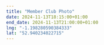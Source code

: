 ```yaml
---
title: "Member Club Photo"
date: 2024-11-13T18:15:00+01:00
end_date: 2024-11-13T21:00:00+01:00
lng: "-1.198280590384333"
lat: "52.940234022715"
---
```

